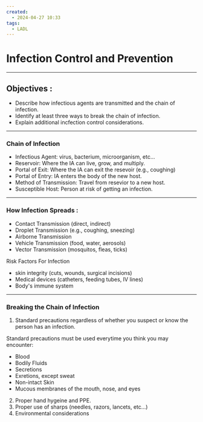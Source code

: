 ```yaml
---
created:
  - 2024-04-27 10:33
tags:
  - LADL
---
```

# Infection Control and Prevention

---
## Objectives :
- Describe how infectious agents are transmitted and the chain of infection.
- Identify at least three ways to break the chain of infection.
- Explain additional incfection control considerations.

---

### Chain of Infection
- Infectious Agent: virus, bacterium, microorganism, etc... 
- Reservoir: Where the IA can live, grow, and multiply.
- Portal of Exit: Where the IA can exit the resevoir (e.g., coughing)
- Portal of Entry: IA enters the body of the new host.
- Method of Transmission: Travel from resevior to a new host.
- Susceptible Host: Person at risk of getting an infection.

--- 

### How Infection Spreads :
- Contact Transmission (direct, indirect)
- Droplet Transmission (e.g., coughing, sneezing)
- Airborne Transmission 
- Vehicle Transmission (food, water, aerosols)
- Vector Transmission (mosquitos, fleas, ticks)

Risk Factors For Infection
- skin integrity (cuts, wounds, surgical incisions)
- Medical devices (catheters, feeding tubes, IV lines)
- Body's immune system

---

### Breaking the Chain of Infection

1. Standard precautions regardless of whether you suspect or know the person has an infection.

Standard precautions must be used everytime you think you may encounter:
- Blood
- Bodily Fluids
- Secretions
- Exretions, except sweat
- Non-intact Skin
- Mucous membranes of the mouth, nose, and eyes

2. Proper hand hygeine and PPE.
3. Proper use of sharps (needles, razors, lancets, etc...)
4. Environmental considerations